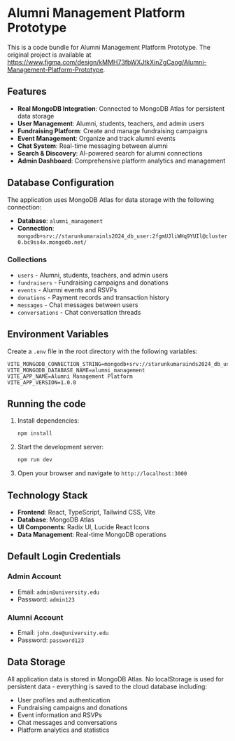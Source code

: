 
# Alumni Management Platform Prototype

This is a code bundle for Alumni Management Platform Prototype. The original project is available at https://www.figma.com/design/kMMH73fbWXJtkXinZgCaog/Alumni-Management-Platform-Prototype.

## Features

- **Real MongoDB Integration**: Connected to MongoDB Atlas for persistent data storage
- **User Management**: Alumni, students, teachers, and admin users
- **Fundraising Platform**: Create and manage fundraising campaigns
- **Event Management**: Organize and track alumni events
- **Chat System**: Real-time messaging between alumni
- **Search & Discovery**: AI-powered search for alumni connections
- **Admin Dashboard**: Comprehensive platform analytics and management

## Database Configuration

The application uses MongoDB Atlas for data storage with the following connection:
- **Database**: `alumni_management`
- **Connection**: `mongodb+srv://starunkumarainls2024_db_user:2fgmUJliWHq9YUIl@cluster0.bc9ss4x.mongodb.net/`

### Collections

- `users` - Alumni, students, teachers, and admin users
- `fundraisers` - Fundraising campaigns and donations
- `events` - Alumni events and RSVPs
- `donations` - Payment records and transaction history
- `messages` - Chat messages between users
- `conversations` - Chat conversation threads

## Environment Variables

Create a `.env` file in the root directory with the following variables:

```env
VITE_MONGODB_CONNECTION_STRING=mongodb+srv://starunkumarainds2024_db_user:2fgmUJliWHq9YUIl@cluster0.bc9ss4x.mongodb.net/
VITE_MONGODB_DATABASE_NAME=alumni_management
VITE_APP_NAME=Alumni Management Platform
VITE_APP_VERSION=1.0.0
```

## Running the code

1. Install dependencies:
   ```bash
   npm install
   ```

2. Start the development server:
   ```bash
   npm run dev
   ```

3. Open your browser and navigate to `http://localhost:3000`

## Technology Stack

- **Frontend**: React, TypeScript, Tailwind CSS, Vite
- **Database**: MongoDB Atlas
- **UI Components**: Radix UI, Lucide React Icons
- **Data Management**: Real-time MongoDB operations

## Default Login Credentials

### Admin Account
- Email: `admin@university.edu`
- Password: `admin123`

### Alumni Account
- Email: `john.doe@university.edu`
- Password: `password123`

## Data Storage

All application data is stored in MongoDB Atlas. No localStorage is used for persistent data - everything is saved to the cloud database including:

- User profiles and authentication
- Fundraising campaigns and donations
- Event information and RSVPs
- Chat messages and conversations
- Platform analytics and statistics  